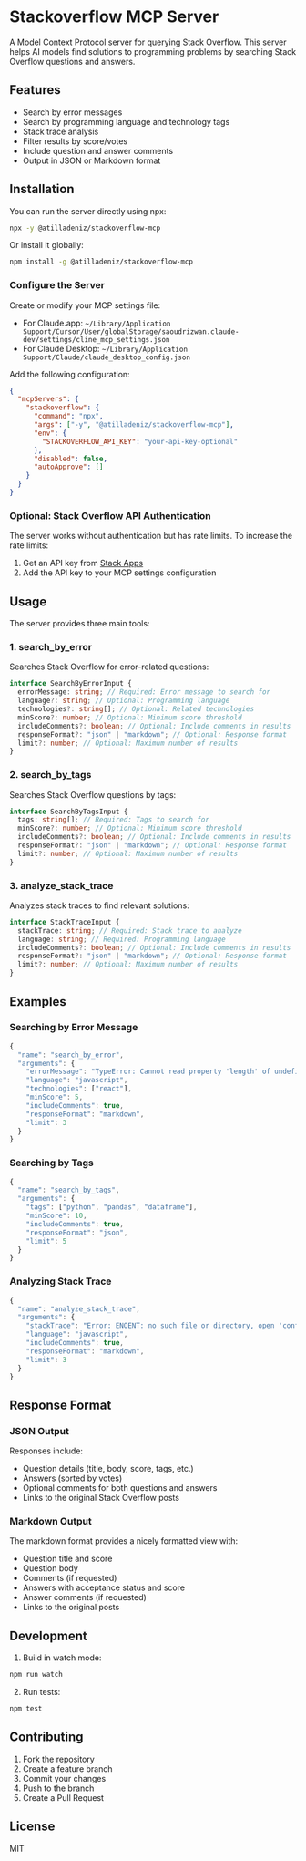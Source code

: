 # Stackoverflow MCP Server

A Model Context Protocol server for querying Stack Overflow. This server helps AI models find solutions to programming problems by searching Stack Overflow questions and answers.

## Features

- Search by error messages
- Search by programming language and technology tags
- Stack trace analysis
- Filter results by score/votes
- Include question and answer comments
- Output in JSON or Markdown format

## Installation

You can run the server directly using npx:

```bash
npx -y @atilladeniz/stackoverflow-mcp
```

Or install it globally:

```bash
npm install -g @atilladeniz/stackoverflow-mcp
```

### Configure the Server

Create or modify your MCP settings file:

- For Claude.app: `~/Library/Application Support/Cursor/User/globalStorage/saoudrizwan.claude-dev/settings/cline_mcp_settings.json`
- For Claude Desktop: `~/Library/Application Support/Claude/claude_desktop_config.json`

Add the following configuration:

```json
{
  "mcpServers": {
    "stackoverflow": {
      "command": "npx",
      "args": ["-y", "@atilladeniz/stackoverflow-mcp"],
      "env": {
        "STACKOVERFLOW_API_KEY": "your-api-key-optional"
      },
      "disabled": false,
      "autoApprove": []
    }
  }
}
```

### Optional: Stack Overflow API Authentication

The server works without authentication but has rate limits. To increase the rate limits:

1. Get an API key from [Stack Apps](https://stackapps.com/apps/oauth/register)
2. Add the API key to your MCP settings configuration

## Usage

The server provides three main tools:

### 1. search_by_error

Searches Stack Overflow for error-related questions:

```typescript
interface SearchByErrorInput {
  errorMessage: string; // Required: Error message to search for
  language?: string; // Optional: Programming language
  technologies?: string[]; // Optional: Related technologies
  minScore?: number; // Optional: Minimum score threshold
  includeComments?: boolean; // Optional: Include comments in results
  responseFormat?: "json" | "markdown"; // Optional: Response format
  limit?: number; // Optional: Maximum number of results
}
```

### 2. search_by_tags

Searches Stack Overflow questions by tags:

```typescript
interface SearchByTagsInput {
  tags: string[]; // Required: Tags to search for
  minScore?: number; // Optional: Minimum score threshold
  includeComments?: boolean; // Optional: Include comments in results
  responseFormat?: "json" | "markdown"; // Optional: Response format
  limit?: number; // Optional: Maximum number of results
}
```

### 3. analyze_stack_trace

Analyzes stack traces to find relevant solutions:

```typescript
interface StackTraceInput {
  stackTrace: string; // Required: Stack trace to analyze
  language: string; // Required: Programming language
  includeComments?: boolean; // Optional: Include comments in results
  responseFormat?: "json" | "markdown"; // Optional: Response format
  limit?: number; // Optional: Maximum number of results
}
```

## Examples

### Searching by Error Message

```javascript
{
  "name": "search_by_error",
  "arguments": {
    "errorMessage": "TypeError: Cannot read property 'length' of undefined",
    "language": "javascript",
    "technologies": ["react"],
    "minScore": 5,
    "includeComments": true,
    "responseFormat": "markdown",
    "limit": 3
  }
}
```

### Searching by Tags

```javascript
{
  "name": "search_by_tags",
  "arguments": {
    "tags": ["python", "pandas", "dataframe"],
    "minScore": 10,
    "includeComments": true,
    "responseFormat": "json",
    "limit": 5
  }
}
```

### Analyzing Stack Trace

```javascript
{
  "name": "analyze_stack_trace",
  "arguments": {
    "stackTrace": "Error: ENOENT: no such file or directory, open 'config.json'\n    at Object.openSync (fs.js:476:3)\n    at Object.readFileSync (fs.js:377:35)",
    "language": "javascript",
    "includeComments": true,
    "responseFormat": "markdown",
    "limit": 3
  }
}
```

## Response Format

### JSON Output

Responses include:

- Question details (title, body, score, tags, etc.)
- Answers (sorted by votes)
- Optional comments for both questions and answers
- Links to the original Stack Overflow posts

### Markdown Output

The markdown format provides a nicely formatted view with:

- Question title and score
- Question body
- Comments (if requested)
- Answers with acceptance status and score
- Answer comments (if requested)
- Links to the original posts

## Development

1. Build in watch mode:

```bash
npm run watch
```

2. Run tests:

```bash
npm test
```

## Contributing

1. Fork the repository
2. Create a feature branch
3. Commit your changes
4. Push to the branch
5. Create a Pull Request

## License

MIT

